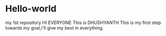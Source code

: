 # Hello-world
my 1st repository
HI EVERYONE 
This is DHUSHYANTH
This is my first step towards my goal,i'll give my best in everything.

